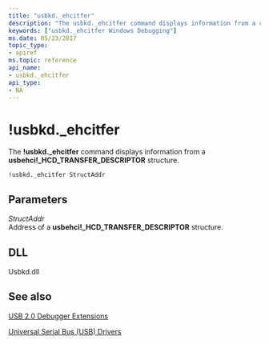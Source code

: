 ```yaml
---
title: "usbkd._ehcitfer"
description: "The usbkd._ehcitfer command displays information from a usbehci _HCD_TRANSFER_DESCRIPTOR structure."
keywords: ["usbkd._ehcitfer Windows Debugging"]
ms.date: 05/23/2017
topic_type:
- apiref
ms.topic: reference
api_name:
- usbkd._ehcitfer
api_type:
- NA
---
```


# !usbkd.\_ehcitfer


The **!usbkd.\_ehcitfer** command displays information from a **usbehci!\_HCD\_TRANSFER\_DESCRIPTOR** structure.

```dbgcmd
!usbkd._ehcitfer StructAddr
```

## <span id="ddk__devobj_dbg"></span><span id="DDK__DEVOBJ_DBG"></span>Parameters


<span id="_______StructAddr______"></span><span id="_______structaddr______"></span><span id="_______STRUCTADDR______"></span> *StructAddr*   
Address of a **usbehci!\_HCD\_TRANSFER\_DESCRIPTOR** structure.

## <span id="DLL"></span><span id="dll"></span>DLL


Usbkd.dll

## See also


[USB 2.0 Debugger Extensions](usb-2-0-extensions.md)

[Universal Serial Bus (USB) Drivers](../usbcon/index.md)

 


